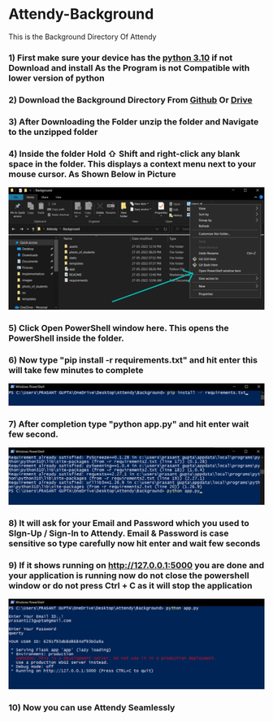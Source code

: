 # Attendy-Background
This is the Background Directory Of Attendy


### 1) First make sure your device has the [python 3.10](https://www.python.org/downloads/) if not Download and install As the Program is not Compatible with lower version of python

### 2) Download the Background Directory From [Github](https://github.com/prasantgupta52/Attendy-Background) Or [Drive](https://drive.google.com/drive/folders/1mM41dwB-6cSmdGtNPo22yY9qO00wE_fI?usp=sharing)

### 3) After Downloading the Folder unzip the folder and Navigate to the unzipped folder

### 4) Inside the folder Hold ⇧ Shift and right-click any blank space in the folder. This displays a context menu next to your mouse cursor. As Shown Below in Picture
          
![one](assets/1.png)
          
### 5) Click Open PowerShell window here. This opens the PowerShell inside the folder.

### 6) Now type "pip install -r requirements.txt" and hit enter this will take few minutes to complete
   
![two](assets/2.png)
   
### 7) After completion type "python app.py" and hit enter wait few second.
          
![four](assets/4.png)
          
### 8) It will ask for your Email and Password which you used to SIgn-Up / Sign-In to Attendy. Email & Password is case sensitive so type carefully now hit enter and wait few seconds
 
### 9) If it shows running on http://127.0.0.1:5000 you are done and your application is running now do not close the powershell window or do not press Ctrl + C as it will  stop the application
         
![five](assets/5.png)

### 10) Now you can use Attendy Seamlessly

